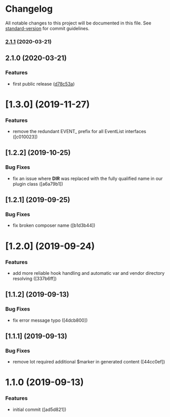 # Changelog

All notable changes to this project will be documented in this file. See [standard-version](https://github.com/conventional-changelog/standard-version) for commit guidelines.

### [2.1.1](https://github.com/labor-digital/typo3-better-api-composer-plugin/compare/v2.1.0...v2.1.1) (2020-03-21)

## 2.1.0 (2020-03-21)


### Features

* first public release ([d78c53a](https://github.com/labor-digital/typo3-better-api-composer-plugin/commit/d78c53a8228b9a3d4d0c1d83ad6766b1245b6958))

# [1.3.0] (2019-11-27)


### Features

* remove the redundant EVENT_ prefix for all EventList interfaces ([c010023])



## [1.2.2] (2019-10-25)


### Bug Fixes

* fix an issue where __DIR__ was replaced with the fully qualified name in our plugin class ([a6a79b1])



## [1.2.1] (2019-09-25)


### Bug Fixes

* fix broken composer name ([b1d3b44])



# [1.2.0] (2019-09-24)


### Features

* add more reliable hook handling and automatic var and vendor directory resolving ([337b6ff])



## [1.1.2] (2019-09-13)


### Bug Fixes

* fix error message typo ([4dcb800])



## [1.1.1] (2019-09-13)


### Bug Fixes

* remove lot required additional $marker in generated content ([44cc0ef])



# 1.1.0 (2019-09-13)


### Features

* initial commit ([ad5d821])
